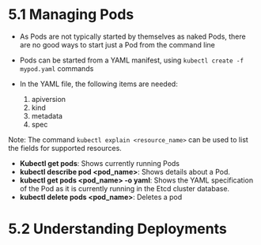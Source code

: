 # 5.1 Managing Pods
* As Pods are not typically started by themselves as naked Pods, there are no good ways to start just a Pod from the command line

* Pods can be started from a YAML manifest, using ```kubectl create -f mypod.yaml``` commands

* In the YAML file, the following items are needed:
  1. apiversion
  2. kind
  3. metadata
  4. spec

Note: The command `kubectl explain <resource_name>` can be used to list the fields for supported resources.

* **Kubectl get pods**: Shows currently running Pods
* **kubectl describe pod <pod_name>**: Shows details about a Pod.
* **kubectl get pods <pod_name> -o yaml**: Shows the YAML specification of the Pod as it is currently running in the Etcd cluster database.
* **kubectl delete pods <pod_name>**: Deletes a pod

# 5.2 Understanding Deployments
